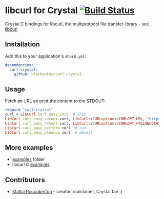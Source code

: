 # libcurl for Crystal [![Build Status](https://travis-ci.org/blocknotes/curl-crystal.svg)](https://travis-ci.org/blocknotes/curl-crystal)

Crystal C bindings for libcurl, the multiprotocol file transfer library - see [libcurl](https://curl.haxx.se/libcurl/)

## Installation

Add this to your application's `shard.yml`:

```yaml
dependencies:
  curl-crystal:
    github: blocknotes/curl-crystal
```

## Usage

Fetch an URL an print the content to the STDOUT:

```ruby
require "curl-crystal"
curl = LibCurl.curl_easy_init  # init
LibCurl.curl_easy_setopt curl, LibCurl::CURLoption::CURLOPT_URL, "https://www.google.com"  # set URL
LibCurl.curl_easy_setopt curl, LibCurl::CURLoption::CURLOPT_FOLLOWLOCATION, 1  # follow redirect
LibCurl.curl_easy_perform curl  # run
LibCurl.curl_easy_cleanup curl  # deinit
```

## More examples

- [examples](https://github.com/blocknotes/curl-crystal/tree/master/examples) folder
- libcurl C [examples](https://curl.haxx.se/libcurl/c/example.html)

## Contributors

- [Mattia Roccoberton](http://blocknot.es) - creator, maintainer, Crystal fan :)
